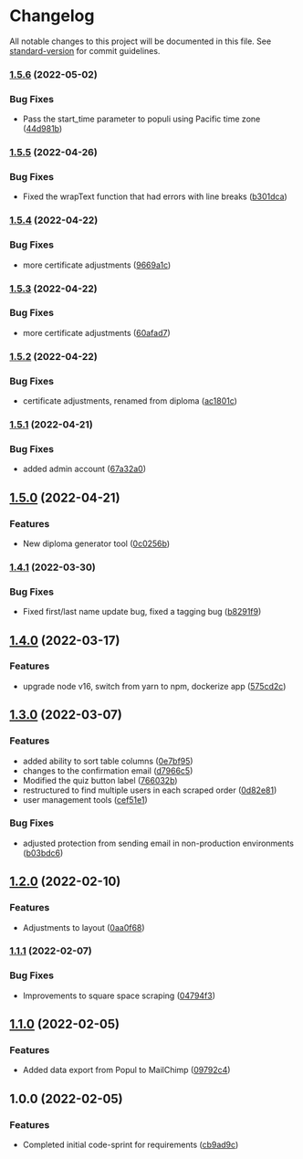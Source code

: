 # Changelog

All notable changes to this project will be documented in this file. See [standard-version](https://github.com/conventional-changelog/standard-version) for commit guidelines.

### [1.5.6](https://github.com/claytonfbell/ondemand-mnw/compare/v1.5.5...v1.5.6) (2022-05-02)


### Bug Fixes

* Pass the start_time parameter to populi using Pacific time zone ([44d981b](https://github.com/claytonfbell/ondemand-mnw/commit/44d981bc8f7de6568ee288e185c7adb9e492ebdb))

### [1.5.5](https://github.com/claytonfbell/ondemand-mnw/compare/v1.5.4...v1.5.5) (2022-04-26)


### Bug Fixes

* Fixed the wrapText function that had errors with line breaks ([b301dca](https://github.com/claytonfbell/ondemand-mnw/commit/b301dca97d2e4f8d7bf3120aaf758496caf44181))

### [1.5.4](https://github.com/claytonfbell/ondemand-mnw/compare/v1.5.3...v1.5.4) (2022-04-22)


### Bug Fixes

* more certificate adjustments ([9669a1c](https://github.com/claytonfbell/ondemand-mnw/commit/9669a1ce3d016096fdeea35f65367c13ae512010))

### [1.5.3](https://github.com/claytonfbell/ondemand-mnw/compare/v1.5.2...v1.5.3) (2022-04-22)


### Bug Fixes

* more certificate adjustments ([60afad7](https://github.com/claytonfbell/ondemand-mnw/commit/60afad72dc5866cdf0f12ac9f32370963bc15195))

### [1.5.2](https://github.com/claytonfbell/ondemand-mnw/compare/v1.5.1...v1.5.2) (2022-04-22)


### Bug Fixes

* certificate adjustments, renamed from diploma ([ac1801c](https://github.com/claytonfbell/ondemand-mnw/commit/ac1801c8d2aef4aec44b6ce6d51ff40d29497105))

### [1.5.1](https://github.com/claytonfbell/ondemand-mnw/compare/v1.5.0...v1.5.1) (2022-04-21)


### Bug Fixes

* added admin account ([67a32a0](https://github.com/claytonfbell/ondemand-mnw/commit/67a32a085440322a4dd5b0fb1d0ad63dc74fb63e))

## [1.5.0](https://github.com/claytonfbell/ondemand-mnw/compare/v1.4.1...v1.5.0) (2022-04-21)


### Features

* New diploma generator tool ([0c0256b](https://github.com/claytonfbell/ondemand-mnw/commit/0c0256b2e6de585509836fc5babdf9c761479712))

### [1.4.1](https://github.com/claytonfbell/ondemand-mnw/compare/v1.4.0...v1.4.1) (2022-03-30)


### Bug Fixes

* Fixed first/last name update bug, fixed a tagging bug ([b8291f9](https://github.com/claytonfbell/ondemand-mnw/commit/b8291f94ce2e884003cdbd87f073b4aa1ff3120b))

## [1.4.0](https://github.com/claytonfbell/ondemand-mnw/compare/v1.3.0...v1.4.0) (2022-03-17)


### Features

* upgrade node v16, switch from yarn to npm, dockerize app ([575cd2c](https://github.com/claytonfbell/ondemand-mnw/commit/575cd2c8ee3fc56c2c54051a30db6907185b576c))

## [1.3.0](https://github.com/claytonfbell/ondemand-mnw/compare/v1.2.0...v1.3.0) (2022-03-07)


### Features

* added ability to sort table columns ([0e7bf95](https://github.com/claytonfbell/ondemand-mnw/commit/0e7bf95bd3920af896481df733017d2183278138))
* changes to the confirmation email ([d7966c5](https://github.com/claytonfbell/ondemand-mnw/commit/d7966c54338fcc5eb5945db90e03d1511c8cbd99))
* Modified the quiz button label ([766032b](https://github.com/claytonfbell/ondemand-mnw/commit/766032bb4785af43b434d4b21925fa594e0789a7))
* restructured to find multiple users in each scraped order ([0d82e81](https://github.com/claytonfbell/ondemand-mnw/commit/0d82e81276738496e904f72b8d327fe41fa3ff38))
* user management tools ([cef51e1](https://github.com/claytonfbell/ondemand-mnw/commit/cef51e15bef5ef6a4cebf0d3a7b5e26a506389ca))


### Bug Fixes

* adjusted protection from sending email in non-production environments ([b03bdc6](https://github.com/claytonfbell/ondemand-mnw/commit/b03bdc6ba9d1b872ee03e9a505b8b41a66163a55))

## [1.2.0](https://github.com/claytonfbell/ondemand-mnw/compare/v1.1.1...v1.2.0) (2022-02-10)


### Features

* Adjustments to layout ([0aa0f68](https://github.com/claytonfbell/ondemand-mnw/commit/0aa0f68617e37110256deb46a8a75a8746907a54))

### [1.1.1](https://github.com/claytonfbell/ondemand-mnw/compare/v1.1.0...v1.1.1) (2022-02-07)


### Bug Fixes

* Improvements to square space scraping ([04794f3](https://github.com/claytonfbell/ondemand-mnw/commit/04794f3edfa7fe31700dbffda2ad2bb7db38dd0b))

## [1.1.0](https://github.com/claytonfbell/ondemand-mnw/compare/v1.0.0...v1.1.0) (2022-02-05)


### Features

* Added data export from Popul to MailChimp ([09792c4](https://github.com/claytonfbell/ondemand-mnw/commit/09792c49abbdb3c05fc02145d0126e07cc5fd098))

## 1.0.0 (2022-02-05)


### Features

* Completed initial code-sprint for requirements ([cb9ad9c](https://github.com/claytonfbell/ondemand-mnw/commit/cb9ad9cde5a985fa3be3a983b2190552f9d42fc8))
